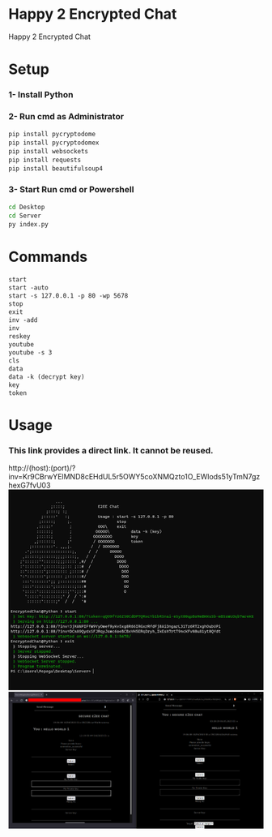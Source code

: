 # Happy 2 Encrypted Chat
Happy 2 Encrypted Chat

# Setup
### 1- Install Python
### 2- Run cmd as Administrator
```cmd
pip install pycryptodome
pip install pycryptodomex
pip install websockets
pip install requests
pip install beautifulsoup4
```
### 3- Start Run cmd or Powershell
```cmd
cd Desktop
cd Server
py index.py
```

# Commands
```
start
start -auto
start -s 127.0.0.1 -p 80 -wp 5678
stop
exit
inv -add
inv
reskey
youtube
youtube -s 3
cls
data
data -k (decrypt key)
key
token
```
# Usage
### This link provides a direct link. It cannot be reused.
http://(host):(port)/?inv=Kr9CBrwYElMND8cEHdUL5r5OWY5coXNMQzto1O_EWlods51yTmN7gzhexG7fvU03
![alt text](https://raw.githubusercontent.com/h6465617468/Happy2EncryptedChat/main/Screenshot_5.png?raw=true)
![alt text](https://raw.githubusercontent.com/h6465617468/Happy2EncryptedChat/main/Screenshot_4.png?raw=true)
